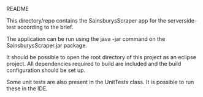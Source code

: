 README

This directory/repo contains the SainsburysScraper app for the serverside-test according to the brief.

The application can be run using the java -jar command on the SainsburysScraper.jar package.

It should be possible to open the root directory of this project as an eclipse project. All dependencies required to build are included and the build configuration should be set up.


Some unit tests are also present in the UnitTests class. It is possible to run these in the IDE. 